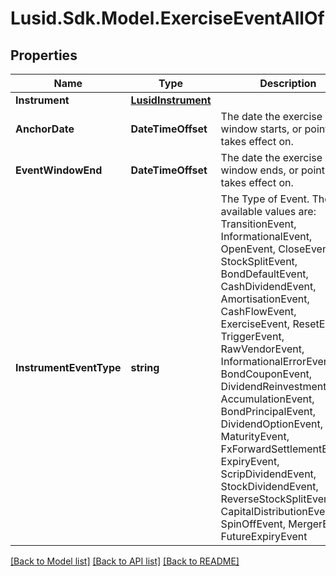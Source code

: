 # Lusid.Sdk.Model.ExerciseEventAllOf

## Properties

Name | Type | Description | Notes
------------ | ------------- | ------------- | -------------
**Instrument** | [**LusidInstrument**](LusidInstrument.md) |  | 
**AnchorDate** | **DateTimeOffset** | The date the exercise window starts, or point it takes effect on. | 
**EventWindowEnd** | **DateTimeOffset** | The date the exercise window ends, or point it takes effect on. | [optional] [readonly] 
**InstrumentEventType** | **string** | The Type of Event. The available values are: TransitionEvent, InformationalEvent, OpenEvent, CloseEvent, StockSplitEvent, BondDefaultEvent, CashDividendEvent, AmortisationEvent, CashFlowEvent, ExerciseEvent, ResetEvent, TriggerEvent, RawVendorEvent, InformationalErrorEvent, BondCouponEvent, DividendReinvestmentEvent, AccumulationEvent, BondPrincipalEvent, DividendOptionEvent, MaturityEvent, FxForwardSettlementEvent, ExpiryEvent, ScripDividendEvent, StockDividendEvent, ReverseStockSplitEvent, CapitalDistributionEvent, SpinOffEvent, MergerEvent, FutureExpiryEvent | 

[[Back to Model list]](../README.md#documentation-for-models) [[Back to API list]](../README.md#documentation-for-api-endpoints) [[Back to README]](../README.md)

